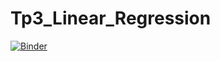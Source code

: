 # Tp3_Linear_Regression

[![Binder](https://mybinder.org/badge_logo.svg)](https://mybinder.org/v2/gh/oumaymaabdesslem/Tp3_Linear_Regression/main?filepath=TP3_Linear_Regression.ipynb)
